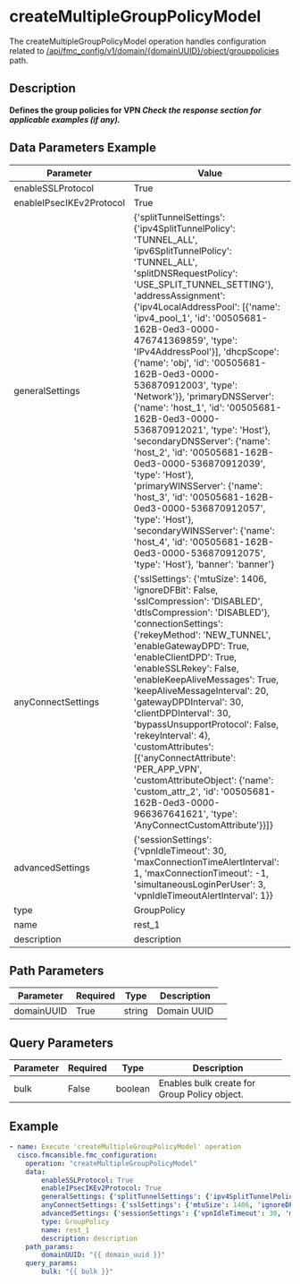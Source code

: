 # createMultipleGroupPolicyModel

The createMultipleGroupPolicyModel operation handles configuration related to [/api/fmc_config/v1/domain/{domainUUID}/object/grouppolicies](/paths//api/fmc_config/v1/domain/{domain_uuid}/object/grouppolicies.md) path.&nbsp;
## Description
**Defines  the group policies for VPN _Check the response section for applicable examples (if any)._**

## Data Parameters Example
| Parameter | Value |
| --------- | -------- |
| enableSSLProtocol | True |
| enableIPsecIKEv2Protocol | True |
| generalSettings | {'splitTunnelSettings': {'ipv4SplitTunnelPolicy': 'TUNNEL_ALL', 'ipv6SplitTunnelPolicy': 'TUNNEL_ALL', 'splitDNSRequestPolicy': 'USE_SPLIT_TUNNEL_SETTING'}, 'addressAssignment': {'ipv4LocalAddressPool': [{'name': 'ipv4_pool_1', 'id': '00505681-162B-0ed3-0000-476741369859', 'type': 'IPv4AddressPool'}], 'dhcpScope': {'name': 'obj', 'id': '00505681-162B-0ed3-0000-536870912003', 'type': 'Network'}}, 'primaryDNSServer': {'name': 'host_1', 'id': '00505681-162B-0ed3-0000-536870912021', 'type': 'Host'}, 'secondaryDNSServer': {'name': 'host_2', 'id': '00505681-162B-0ed3-0000-536870912039', 'type': 'Host'}, 'primaryWINSServer': {'name': 'host_3', 'id': '00505681-162B-0ed3-0000-536870912057', 'type': 'Host'}, 'secondaryWINSServer': {'name': 'host_4', 'id': '00505681-162B-0ed3-0000-536870912075', 'type': 'Host'}, 'banner': 'banner'} |
| anyConnectSettings | {'sslSettings': {'mtuSize': 1406, 'ignoreDFBit': False, 'sslCompression': 'DISABLED', 'dtlsCompression': 'DISABLED'}, 'connectionSettings': {'rekeyMethod': 'NEW_TUNNEL', 'enableGatewayDPD': True, 'enableClientDPD': True, 'enableSSLRekey': False, 'enableKeepAliveMessages': True, 'keepAliveMessageInterval': 20, 'gatewayDPDInterval': 30, 'clientDPDInterval': 30, 'bypassUnsupportProtocol': False, 'rekeyInterval': 4}, 'customAttributes': [{'anyConnectAttribute': 'PER_APP_VPN', 'customAttributeObject': {'name': 'custom_attr_2', 'id': '00505681-162B-0ed3-0000-966367641621', 'type': 'AnyConnectCustomAttribute'}}]} |
| advancedSettings | {'sessionSettings': {'vpnIdleTimeout': 30, 'maxConnectionTimeAlertInterval': 1, 'maxConnectionTimeout': -1, 'simultaneousLoginPerUser': 3, 'vpnIdleTimeoutAlertInterval': 1}} |
| type | GroupPolicy |
| name | rest_1 |
| description | description |

## Path Parameters
| Parameter | Required | Type | Description |
| --------- | -------- | ---- | ----------- |
| domainUUID | True | string <td colspan=3> Domain UUID |

## Query Parameters
| Parameter | Required | Type | Description |
| --------- | -------- | ---- | ----------- |
| bulk | False | boolean <td colspan=3> Enables bulk create for Group Policy object. |

## Example
```yaml
- name: Execute 'createMultipleGroupPolicyModel' operation
  cisco.fmcansible.fmc_configuration:
    operation: "createMultipleGroupPolicyModel"
    data:
        enableSSLProtocol: True
        enableIPsecIKEv2Protocol: True
        generalSettings: {'splitTunnelSettings': {'ipv4SplitTunnelPolicy': 'TUNNEL_ALL', 'ipv6SplitTunnelPolicy': 'TUNNEL_ALL', 'splitDNSRequestPolicy': 'USE_SPLIT_TUNNEL_SETTING'}, 'addressAssignment': {'ipv4LocalAddressPool': [{'name': 'ipv4_pool_1', 'id': '00505681-162B-0ed3-0000-476741369859', 'type': 'IPv4AddressPool'}], 'dhcpScope': {'name': 'obj', 'id': '00505681-162B-0ed3-0000-536870912003', 'type': 'Network'}}, 'primaryDNSServer': {'name': 'host_1', 'id': '00505681-162B-0ed3-0000-536870912021', 'type': 'Host'}, 'secondaryDNSServer': {'name': 'host_2', 'id': '00505681-162B-0ed3-0000-536870912039', 'type': 'Host'}, 'primaryWINSServer': {'name': 'host_3', 'id': '00505681-162B-0ed3-0000-536870912057', 'type': 'Host'}, 'secondaryWINSServer': {'name': 'host_4', 'id': '00505681-162B-0ed3-0000-536870912075', 'type': 'Host'}, 'banner': 'banner'}
        anyConnectSettings: {'sslSettings': {'mtuSize': 1406, 'ignoreDFBit': False, 'sslCompression': 'DISABLED', 'dtlsCompression': 'DISABLED'}, 'connectionSettings': {'rekeyMethod': 'NEW_TUNNEL', 'enableGatewayDPD': True, 'enableClientDPD': True, 'enableSSLRekey': False, 'enableKeepAliveMessages': True, 'keepAliveMessageInterval': 20, 'gatewayDPDInterval': 30, 'clientDPDInterval': 30, 'bypassUnsupportProtocol': False, 'rekeyInterval': 4}, 'customAttributes': [{'anyConnectAttribute': 'PER_APP_VPN', 'customAttributeObject': {'name': 'custom_attr_2', 'id': '00505681-162B-0ed3-0000-966367641621', 'type': 'AnyConnectCustomAttribute'}}]}
        advancedSettings: {'sessionSettings': {'vpnIdleTimeout': 30, 'maxConnectionTimeAlertInterval': 1, 'maxConnectionTimeout': -1, 'simultaneousLoginPerUser': 3, 'vpnIdleTimeoutAlertInterval': 1}}
        type: GroupPolicy
        name: rest_1
        description: description
    path_params:
        domainUUID: "{{ domain_uuid }}"
    query_params:
        bulk: "{{ bulk }}"

```